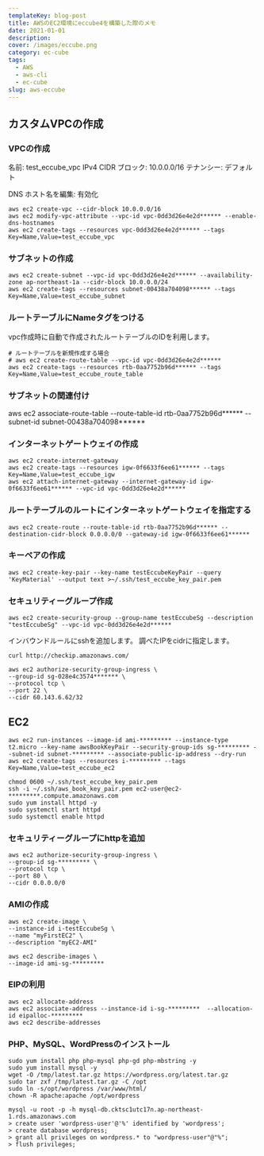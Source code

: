 ```yaml
---
templateKey: blog-post
title: AWSのEC2環境にeccube4を構築した際のメモ
date: 2021-01-01
description:
cover: /images/eccube.png
category: ec-cube
tags:
  - AWS
  - aws-cli
  - ec-cube
slug: aws-eccube
---
```


## カスタムVPCの作成

### VPCの作成
名前: test_eccube_vpc
IPv4 CIDR ブロック: 10.0.0.0/16
テナンシー: デフォルト

DNS ホスト名を編集: 有効化
```shell
aws ec2 create-vpc --cidr-block 10.0.0.0/16
aws ec2 modify-vpc-attribute --vpc-id vpc-0dd3d26e4e2d****** --enable-dns-hostnames
aws ec2 create-tags --resources vpc-0dd3d26e4e2d****** --tags Key=Name,Value=test_eccube_vpc
   ```

### サブネットの作成

```shell
aws ec2 create-subnet --vpc-id vpc-0dd3d26e4e2d****** --availability-zone ap-northeast-1a --cidr-block 10.0.0.0/24
aws ec2 create-tags --resources subnet-00438a704098****** --tags Key=Name,Value=test_eccube_subnet
```

### ルートテーブルにNameタグをつける

vpc作成時に自動で作成されたルートテーブルのIDを利用します。

```shell
# ルートテーブルを新規作成する場合
# aws ec2 create-route-table --vpc-id vpc-0dd3d26e4e2d******
aws ec2 create-tags --resources rtb-0aa7752b96d****** --tags Key=Name,Value=test_eccube_route_table
```

### サブネットの関連付け
aws ec2 associate-route-table --route-table-id rtb-0aa7752b96d****** --subnet-id subnet-00438a704098******

### インターネットゲートウェイの作成
```shell
aws ec2 create-internet-gateway
aws ec2 create-tags --resources igw-0f6633f6ee61****** --tags Key=Name,Value=test_eccube_igw
aws ec2 attach-internet-gateway --internet-gateway-id igw-0f6633f6ee61****** --vpc-id vpc-0dd3d26e4e2d******
```

### ルートテーブルのルートにインターネットゲートウェイを指定する

```shell
aws ec2 create-route --route-table-id rtb-0aa7752b96d****** --destination-cidr-block 0.0.0.0/0 --gateway-id igw-0f6633f6ee61******
```

### キーペアの作成

```shell
aws ec2 create-key-pair --key-name testEccubeKeyPair --query 'KeyMaterial' --output text >~/.ssh/test_eccube_key_pair.pem
```

### セキュリティーグループ作成

```shell
aws ec2 create-security-group --group-name testEccubeSg --description "testEccubeSg" --vpc-id vpc-0dd3d26e4e2d******
```

インバウンドルールにsshを追加します。
調べたIPをcidrに指定します。
```shell
curl http://checkip.amazonaws.com/
```

```shell
aws ec2 authorize-security-group-ingress \
--group-id sg-028e4c3574******* \
--protocol tcp \
--port 22 \
--cidr 60.143.6.62/32
```

## EC2

```shell
aws ec2 run-instances --image-id ami-********* --instance-type t2.micro --key-name awsBookKeyPair --security-group-ids sg-********* --subnet-id subnet-********* --associate-public-ip-address --dry-run
aws ec2 create-tags --resources i-********* --tags Key=Name,Value=test_eccube_ec2
```

```shell
chmod 0600 ~/.ssh/test_eccube_key_pair.pem
ssh -i ~/.ssh/aws_book_key_pair.pem ec2-user@ec2-*********.compute.amazonaws.com
sudo yum install httpd -y
sudo systemctl start httpd
sudo systemctl enable httpd
```

### セキュリティーグループにhttpを追加
```shell
aws ec2 authorize-security-group-ingress \
--group-id sg-********* \
--protocol tcp \
--port 80 \
--cidr 0.0.0.0/0
```

### AMIの作成

```shell
aws ec2 create-image \
--instance-id i-testEccubeSg \
--name "myFirstEC2" \
--description "myEC2-AMI"

aws ec2 describe-images \
--image-id ami-sg-*********
```

### EIPの利用

```shell
aws ec2 allocate-address
aws ec2 associate-address --instance-id i-sg-*********  --allocation-id eipalloc-*********
aws ec2 describe-addresses
```

### PHP、MySQL、WordPressのインストール

```shell
sudo yum install php php-mysql php-gd php-mbstring -y
sudo yum install mysql -y
wget -O /tmp/latest.tar.gz https://wordpress.org/latest.tar.gz
sudo tar zxf /tmp/latest.tar.gz -C /opt
sudo ln -s/opt/wordpress /var/www/html/
chown -R apache:apache /opt/wordpress
```

```shell
mysql -u root -p -h mysql-db.cktsc1utc17n.ap-northeast-1.rds.amazonaws.com
> create user 'wordpress-user'@'%' identified by 'wordpress';
> create database wordpress;
> grant all privileges on wordpress.* to "wordpress-user"@"%";
> flush privileges;
```


